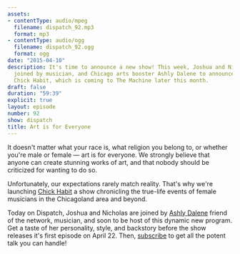 ```yaml
---
assets:
- contentType: audio/mpeg
  filename: dispatch_92.mp3
  format: mp3
- contentType: audio/ogg
  filename: dispatch_92.ogg
  format: ogg
date: "2015-04-10"
description: It's time to announce a new show! This week, Joshua and Nicholas are
  joined by musician, and Chicago arts booster Ashly Dalene to announce her new show,
  Chick Habit, which is coming to The Machine later this month.
draft: false
duration: "59:39"
explicit: true
layout: episode
number: 92
show: dispatch
title: Art is for Everyone
---
```

It doesn't matter what your race is, what religion you belong to, or whether you're male or female &mdash; art is for everyone. We strongly believe that anyone can create stunning works of art, and that nobody should be criticized for wanting to do so.

Unfortunately, our expectations rarely match reality. That's why we're launching [Chick Habit](http://nicholaswyoung.com/programs/chick-habit) a show chronicling the true-life events of female musicians in the Chicagoland area and beyond. 

Today on Dispatch, Joshua and Nicholas are joined by [Ashly Dalene](http://nicholaswyoung.com/people/ashly-dalene) friend of the network, musician, and soon to be host of this dynamic new program. Get a taste of her personality, style, and backstory before the show releases it's first episode on April 22. Then, [subscribe](http://nicholaswyoung.com/programs/chick-habit) to get all the potent talk you can handle!